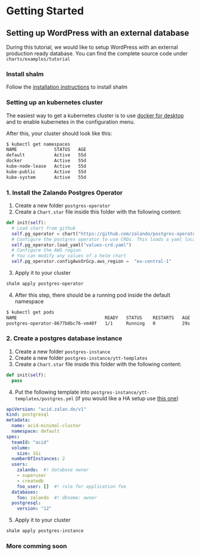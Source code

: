 # Getting Started

## Setting up WordPress with an external database

During this tutorial, we would like to setup WordPress with an external production ready database. You can find the complete source code under `charts/examples/tutorial`

### Install shalm

Follow the [installation instructions](installation.md) to install shalm

### Setting up an kubernetes cluster

The easiest way to get a kubernetes cluster is to use [docker for desktop](https://www.docker.com/products/docker-desktop) and to enable kubernetes in the configuration menu.

After this, your cluster should look like this:

```bash
$ kubectl get namespaces
NAME              STATUS   AGE
default           Active   55d
docker            Active   55d
kube-node-lease   Active   55d
kube-public       Active   55d
kube-system       Active   55d
```

### 1. Install the Zalando Postgres Operator

1. Create a new folder `postgres-operator`
2. Create a `Chart.star` file inside this folder with the following content:

  ```python
  def init(self):
    # Load chart from github
    self.pg_operator = chart("https://github.com/zalando/postgres-operator/archive/v1.4.0.zip#charts/postgres-operator")
    # Configure the postgres operator to use CRDs. This loads a yaml located in the same directory as the chart
    self.pg_operator.load_yaml("values-crd.yaml")
    # Configure the AWS region
    # You can modify any values of a helm chart
    self.pg_operator.configAwsOrGcp.aws_region =  "eu-central-1" 
  ```

3. Apply it to your cluster

  ```bash
  shalm apply postgres-operator
  ```

4. After this step, there should be a running pod inside the default namespace

  ```bash
  $ kubectl get pods
  NAME                                 READY   STATUS    RESTARTS   AGE
  postgres-operator-8677b8bc76-vm48f   1/1     Running   0          29s
  ```

### 2. Create a postgres database instance

1. Create a new folder `postgres-instance`
2. Create a new folder `postgres-instance/ytt-templates`
3. Create a `Chart.star` file inside this folder with the following content:

  ```python
  def init(self):
    pass
  ```


4. Put the following template into `postgres-instance/ytt-templates/postgres.yml` (if you would like a HA setup use [this one](https://github.com/zalando/postgres-operator/blob/master/manifests/complete-postgres-manifest.yaml))

  ```yaml
  apiVersion: "acid.zalan.do/v1"
  kind: postgresql
  metadata:
    name: acid-minimal-cluster
    namespace: default
  spec:
    teamId: "acid"
    volume:
      size: 1Gi
    numberOfInstances: 2
    users:
      zalando:  #! database owner
      - superuser
      - createdb
      foo_user: []  #! role for application foo
    databases:
      foo: zalando  #! dbname: owner
    postgresql:
      version: "12"
  ```

5. Apply it to your cluster

  ```bash
  shalm apply postgres-instance
  ```

### More comming soon
